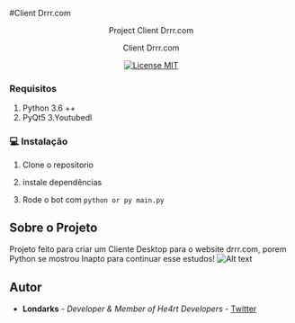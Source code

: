 #Client Drrr.com

<p align="center">Project Client Drrr.com</p>
<p align="center">Client Drrr.com</p>

<p align="center">
  <a href="https://opensource.org/licenses/MIT">
    <img src="https://img.shields.io/badge/License-MIT-blue.svg" alt="License MIT">
  </a>
</p>


### Requisitos
1. Python 3.6 ++
2. PyQt5
3.Youtubedl

### :computer: Instalação
 
1. Clone o repositorio

2. instale dependências

3. Rode o bot com  ``` python or py main.py ```

## Sobre o Projeto

Projeto feito para criar um Cliente Desktop para o website drrr.com, porem Python se mostrou Inapto para continuar esse estudos!
![Alt text](https://files.catbox.moe/072s7t.png "Home")
## Autor
- **Londarks** - _Developer & Member of He4rt Developers_ - [Twitter](https://twitter.com/londarks)



